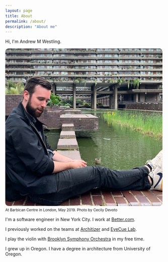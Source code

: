 ```yaml
---
layout: page
title: About
permalink: /about/
description: "About me"
---
```

Hi, I'm Andrew M Westling.

<style>img { border-radius: 10px; }</style>
![Andrew M Westling](/assets/Andrew-M-Westling-2019-1.jpg)
<br>
<small>At Barbican Centre in London, May 2019. Photo by Cecily Devoto</small>

I'm a software engineer in New York City. I work at [Better.com](https://better.com).

I previously worked on the teams at [Architizer](https://architizer.com) and [EyeCue Lab](http://eyecuelab.com).

I play the violin with [Brooklyn Symphony Orchestra](https://brooklynsymphonyorchestra.org) in my free time.

I grew up in Oregon. I have a degree in architecture from University of Oregon.

